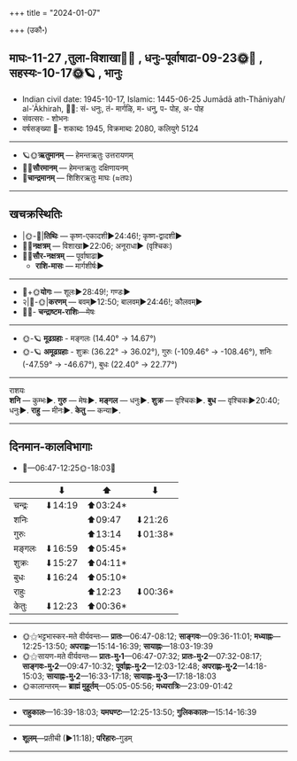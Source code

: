 +++
title = "2024-01-07"

+++
(उकौ॰)
## माघः-11-27  ,तुला-विशाखा🌛🌌  ,  धनुः-पूर्वाषाढा-09-23🌞🌌  ,  सहस्यः-10-17🌞🪐  , भानुः
- Indian civil date: 1945-10-17, Islamic: 1445-06-25 Jumādā ath-Thāniyah/ al-ʾĀkhirah, 🌌🌞: सं- धनुः, तं- मार्गऴि, म- धनु, प- पोह, अ- पोह
- संवत्सरः - शोभनः
- वर्षसङ्ख्या 🌛- शकाब्दः 1945, विक्रमाब्दः 2080, कलियुगे 5124
___________________
- 🪐🌞**ऋतुमानम्** — हेमन्तऋतुः उत्तरायणम्
- 🌌🌞**सौरमानम्** — हेमन्तऋतुः दक्षिणायनम्
- 🌛**चान्द्रमानम्** — शिशिरऋतुः माघः (≈तपः)
___________________


## खचक्रस्थितिः
- |🌞-🌛|**तिथिः** — कृष्ण-एकादशी►24:46!; कृष्ण-द्वादशी►  
- 🌌🌛**नक्षत्रम्** — विशाखा►22:06; अनूराधा► (वृश्चिकः)  
- 🌌🌞**सौर-नक्षत्रम्** — पूर्वाषाढा►  
  - **राशि-मासः** — मार्गशीर्षः► 
___________________
- 🌛+🌞**योगः** — शूलः►28:49!; गण्डः►  
- २|🌛-🌞|**करणम्** — बवम्►12:50; बालवम्►24:46!; कौलवम्►  
- 🌌🌛- **चन्द्राष्टम-राशिः**—मेषः  
___________________
- 🌞-🪐 **मूढग्रहाः** - मङ्गलः (14.40° → 14.67°)
- 🌞-🪐 **अमूढग्रहाः** - शुक्रः (36.22° → 36.02°), गुरुः (-109.46° → -108.46°), शनिः (-47.59° → -46.67°), बुधः (22.40° → 22.77°)
___________________
राशयः  
**शनि** — कुम्भः►. **गुरु** — मेषः►. **मङ्गल** — धनुः►. **शुक्र** — वृश्चिकः►. **बुध** — वृश्चिकः►20:40; धनुः►. **राहु** — मीनः►. **केतु** — कन्या►. 
___________________


## दिनमान-कालविभागाः
- 🌅—06:47-12:25🌞-18:03🌇  

|      |⬇     |⬆     |⬇     |
|------|-----|-----|------|
|चन्द्रः|⬇14:19 |⬆03:24*|     |
|शनिः   |     |⬆09:47 |⬇21:26 |
|गुरुः  |     |⬆13:14 |⬇01:38*|
|मङ्गलः |⬇16:59 |⬆05:45*|     |
|शुक्रः |⬇15:27 |⬆04:11*|     |
|बुधः   |⬇16:24 |⬆05:10*|     |
|राहुः  |     |⬆12:23 |⬇00:36*|
|केतुः  |⬇12:23 |⬆00:36*|     |
___________________
- 🌞⚝भट्टभास्कर-मते वीर्यवन्तः— **प्रातः**—06:47-08:12; **साङ्गवः**—09:36-11:01; **मध्याह्नः**—12:25-13:50; **अपराह्णः**—15:14-16:39; **सायाह्नः**—18:03-19:39  
- 🌞⚝सायण-मते वीर्यवन्तः— **प्रातः-मु॰1**—06:47-07:32; **प्रातः-मु॰2**—07:32-08:17; **साङ्गवः-मु॰2**—09:47-10:32; **पूर्वाह्णः-मु॰2**—12:03-12:48; **अपराह्णः-मु॰2**—14:18-15:03; **सायाह्नः-मु॰2**—16:33-17:18; **सायाह्नः-मु॰3**—17:18-18:03  
- 🌞कालान्तरम्— **ब्राह्मं मुहूर्तम्**—05:05-05:56; **मध्यरात्रिः**—23:09-01:42  
___________________
- **राहुकालः**—16:39-18:03; **यमघण्टः**—12:25-13:50; **गुलिककालः**—15:14-16:39  
___________________
- **शूलम्**—प्रतीची (►11:18); **परिहारः**–गुडम्  
___________________
